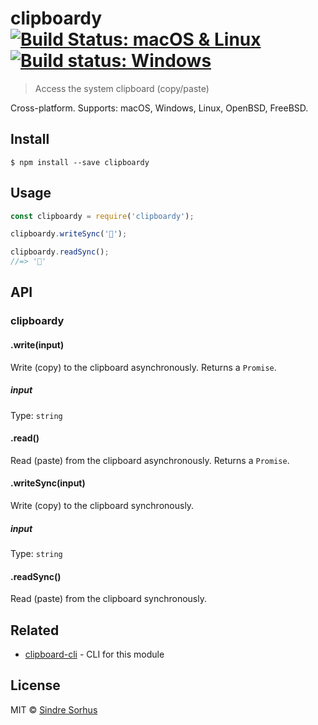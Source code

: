 # clipboardy [![Build Status: macOS & Linux](https://travis-ci.org/sindresorhus/clipboardy.svg?branch=master)](https://travis-ci.org/sindresorhus/clipboardy) [![Build status: Windows](https://ci.appveyor.com/api/projects/status/gflt3gjn1ia0a3vo/branch/master?svg=true)](https://ci.appveyor.com/project/sindresorhus/clipboardy/branch/master)

> Access the system clipboard (copy/paste)

Cross-platform. Supports: macOS, Windows, Linux, OpenBSD, FreeBSD.


## Install

```
$ npm install --save clipboardy
```


## Usage

```js
const clipboardy = require('clipboardy');

clipboardy.writeSync('🦄');

clipboardy.readSync();
//=> '🦄'
```


## API

### clipboardy

#### .write(input)

Write (copy) to the clipboard asynchronously. Returns a `Promise`.

##### input

Type: `string`

#### .read()

Read (paste) from the clipboard asynchronously. Returns a `Promise`.

#### .writeSync(input)

Write (copy) to the clipboard synchronously.

##### input

Type: `string`

#### .readSync()

Read (paste) from the clipboard synchronously.


## Related

- [clipboard-cli](https://github.com/sindresorhus/clipboard-cli) - CLI for this module


## License

MIT © [Sindre Sorhus](https://sindresorhus.com)

